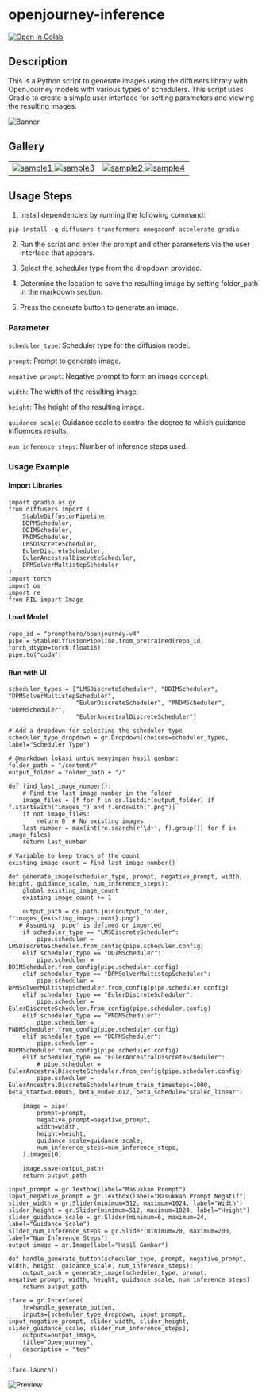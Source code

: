 # openjourney-inference
<a target="_blank" href="https://colab.research.google.com/github/Damarcreative/openjourney-inference/blob/main/openjourney_inference.ipynb">
  <img src="https://colab.research.google.com/assets/colab-badge.svg" alt="Open In Colab"/>
</a>

## Description
This is a Python script to generate images using the diffusers library with OpenJourney models with various types of schedulers. This script uses Gradio to create a simple user interface for setting parameters and viewing the resulting images.

![Banner](./GIT%20-%20Banner.jpg)

## Gallery
<table class="custom-table">
  <tr>
    <td>
      <a href="https://huggingface.co/Linaqruf/animagine-xl/blob/main/sample_images/image (1).png">
        <img class="custom-image" src="image/image (1).png" alt="sample1">
      </a>
      <a href="https://huggingface.co/Linaqruf/animagine-xl/blob/main/sample_images/image (3).png">
        <img class="custom-image" src="image/image (3).png" alt="sample3">
      </a>
    </td>
    <td>
      <a href="https://huggingface.co/Linaqruf/animagine-xl/blob/main/sample_images/image (2).png">
        <img class="custom-image" src="image/image (2).png" alt="sample2">
      </a>
      <a href="https://huggingface.co/Linaqruf/animagine-xl/blob/main/sample_images/image (4).png">
        <img class="custom-image" src="image/image (4).png" alt="sample4">
      </a>
    </td>
  </tr>
</table>

## Usage Steps
1. Install dependencies by running the following command:
```
pip install -q diffusers transformers omegaconf accelerate gradio
```
2. Run the script and enter the prompt and other parameters via the user interface that appears.

3. Select the scheduler type from the dropdown provided.

4. Determine the location to save the resulting image by setting folder_path in the markdown section.

5. Press the generate button to generate an image.

### Parameter
`scheduler_type`: Scheduler type for the diffusion model.

`prompt`: Prompt to generate image.

`negative_prompt`: Negative prompt to form an image concept.

`width`: The width of the resulting image.

`height`: The height of the resulting image.

`guidance_scale`: Guidance scale to control the degree to which guidance influences results.

`num_inference_steps`: Number of inference steps used.

### Usage Example
#### Import Libraries
```
import gradio as gr
from diffusers import (
    StableDiffusionPipeline,
    DDPMScheduler,
    DDIMScheduler,
    PNDMScheduler,
    LMSDiscreteScheduler,
    EulerDiscreteScheduler,
    EulerAncestralDiscreteScheduler,
    DPMSolverMultistepScheduler
)
import torch
import os
import re
from PIL import Image
```

#### Load Model
```
repo_id = "prompthero/openjourney-v4"
pipe = StableDiffusionPipeline.from_pretrained(repo_id, torch_dtype=torch.float16)
pipe.to("cuda")
```
#### Run with UI
```
scheduler_types = ["LMSDiscreteScheduler", "DDIMScheduler", "DPMSolverMultistepScheduler",
                   "EulerDiscreteScheduler", "PNDMScheduler", "DDPMScheduler",
                   "EulerAncestralDiscreteScheduler"]

# Add a dropdown for selecting the scheduler type
scheduler_type_dropdown = gr.Dropdown(choices=scheduler_types, label="Scheduler Type")

# @markdown lokasi untuk menyimpan hasil gambar:
folder_path = "/content/"
output_folder = folder_path + "/"

def find_last_image_number():
    # Find the last image number in the folder
    image_files = [f for f in os.listdir(output_folder) if f.startswith("images_") and f.endswith(".png")]
    if not image_files:
        return 0  # No existing images
    last_number = max(int(re.search(r'\d+', f).group()) for f in image_files)
    return last_number

# Variable to keep track of the count
existing_image_count = find_last_image_number()

def generate_image(scheduler_type, prompt, negative_prompt, width, height, guidance_scale, num_inference_steps):
    global existing_image_count
    existing_image_count += 1

    output_path = os.path.join(output_folder, f"images_{existing_image_count}.png")
   # Assuming 'pipe' is defined or imported
    if scheduler_type == "LMSDiscreteScheduler":
        pipe.scheduler = LMSDiscreteScheduler.from_config(pipe.scheduler.config)
    elif scheduler_type == "DDIMScheduler":
        pipe.scheduler = DDIMScheduler.from_config(pipe.scheduler.config)
    elif scheduler_type == "DPMSolverMultistepScheduler":
        pipe.scheduler = DPMSolverMultistepScheduler.from_config(pipe.scheduler.config)
    elif scheduler_type == "EulerDiscreteScheduler":
        pipe.scheduler = EulerDiscreteScheduler.from_config(pipe.scheduler.config)
    elif scheduler_type == "PNDMScheduler":
        pipe.scheduler = PNDMScheduler.from_config(pipe.scheduler.config)
    elif scheduler_type == "DDPMScheduler":
        pipe.scheduler = DDPMScheduler.from_config(pipe.scheduler.config)
    elif scheduler_type == "EulerAncestralDiscreteScheduler":
        # pipe.scheduler = EulerAncestralDiscreteScheduler.from_config(pipe.scheduler.config)
        pipe.scheduler = EulerAncestralDiscreteScheduler(num_train_timesteps=1000, beta_start=0.00085, beta_end=0.012, beta_schedule="scaled_linear")

    image = pipe(
        prompt=prompt,
        negative_prompt=negative_prompt,
        width=width,
        height=height,
        guidance_scale=guidance_scale,
        num_inference_steps=num_inference_steps,
    ).images[0]

    image.save(output_path)
    return output_path

input_prompt = gr.Textbox(label="Masukkan Prompt")
input_negative_prompt = gr.Textbox(label="Masukkan Prompt Negatif")
slider_width = gr.Slider(minimum=512, maximum=1024, label="Width")
slider_height = gr.Slider(minimum=512, maximum=1024, label="Height")
slider_guidance_scale = gr.Slider(minimum=6, maximum=24, label="Guidance Scale")
slider_num_inference_steps = gr.Slider(minimum=20, maximum=200, label="Num Inference Steps")
output_image = gr.Image(label="Hasil Gambar")

def handle_generate_button(scheduler_type, prompt, negative_prompt, width, height, guidance_scale, num_inference_steps):
    output_path = generate_image(scheduler_type, prompt, negative_prompt, width, height, guidance_scale, num_inference_steps)
    return output_path

iface = gr.Interface(
    fn=handle_generate_button,
    inputs=[scheduler_type_dropdown, input_prompt, input_negative_prompt, slider_width, slider_height, slider_guidance_scale, slider_num_inference_steps],
    outputs=output_image,
    title="Openjourney",
    description = "tes"
)

iface.launch()
```

![Preview](image/preview.png)




